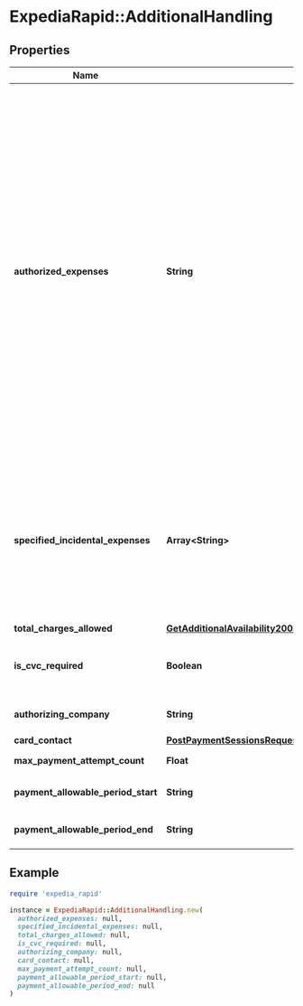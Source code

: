 # ExpediaRapid::AdditionalHandling

## Properties

| Name | Type | Description | Notes |
| ---- | ---- | ----------- | ----- |
| **authorized_expenses** | **String** | Indicates which types of expenses are authorized to be charged to the VCC. * &#x60;prestay_expenses_only&#x60; - Indicates that the provided VCC is for pre-stay charges only (e.g.,   deposits, cancellation fees, no-show fees). A physical card must be presented at check-in for any   remaining balance, as well as incidentals. * &#x60;total_booking_amount&#x60; - Indicates that both pre-stay charges and the total booking amount are   authorized, but no incidentals are authorized. A physical card must be presented at check-in for any   incidentals. * &#x60;total_plus_incidentals&#x60; - Indicates that pre-stay, total booking, and incidental expenses are   authorized. See &#x60;specified_incidental_expenses&#x60;. A physical card may be required for additional   incidental expenses. * &#x60;see_authorization_form&#x60; - Indicates that a property should refer to the authorization form that will   be sent either by the card provider or the authorizing company.  |  |
| **specified_incidental_expenses** | **Array&lt;String&gt;** | Included list of enumerated categories to restrict the authorized incidentals. This is only utilized when &#x60;authorized_expenses&#x60; is supplied with &#x60;total_plus_incidentals&#x60; and restrictions on incidentals are desired.&lt;br&gt; Example: To allow any incidental expenses, specify &#x60;authorized_expenses&#x60; equal to &#x60;total_plus_incidentals&#x60; and omit &#x60;specified_incidental_expenses&#x60;.  | [optional] |
| **total_charges_allowed** | [**GetAdditionalAvailability200ResponseInnerRoomsInnerRatesInnerOccupancyPricingValueTotalsInclusiveBillableCurrency**](GetAdditionalAvailability200ResponseInnerRoomsInnerRatesInnerOccupancyPricingValueTotalsInclusiveBillableCurrency.md) |  | [optional] |
| **is_cvc_required** | **Boolean** | Indicates whether a CVC is required for the provided VCC. If this is marked required, the security_code field for the payment MUST be provided.  | [optional] |
| **authorizing_company** | **String** | Company that will issue the authorization form for the virtual credit card payment. | [optional] |
| **card_contact** | [**PostPaymentSessionsRequestPaymentsInnerAdditionalHandlingCardContact**](PostPaymentSessionsRequestPaymentsInnerAdditionalHandlingCardContact.md) |  | [optional] |
| **max_payment_attempt_count** | **Float** | Requested limit to number of payment attempts. | [optional] |
| **payment_allowable_period_start** | **String** | Start date for valid range of the VCC payment instrument, in ISO 8601 format (YYYY-MM-DD). | [optional] |
| **payment_allowable_period_end** | **String** | End date for valid range of the VCC payment instrument, in ISO 8601 format (YYYY-MM-DD). | [optional] |

## Example

```ruby
require 'expedia_rapid'

instance = ExpediaRapid::AdditionalHandling.new(
  authorized_expenses: null,
  specified_incidental_expenses: null,
  total_charges_allowed: null,
  is_cvc_required: null,
  authorizing_company: null,
  card_contact: null,
  max_payment_attempt_count: null,
  payment_allowable_period_start: null,
  payment_allowable_period_end: null
)
```

